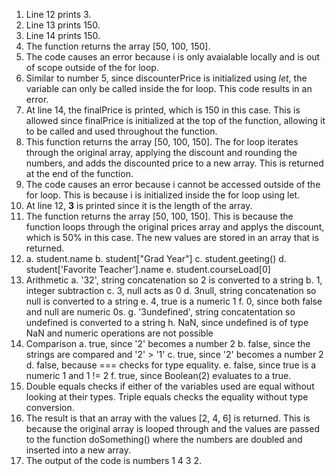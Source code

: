 1. Line 12 prints 3.
2. Line 13 prints 150.
3. Line 14 prints 150.
4. The function returns the array [50, 100, 150].
5. The code causes an error because i is only avaialable locally and is out of scope outside of the for loop.
6. Similar to number 5, since discounterPrice is initialized using <em>let</em>, the variable can only be called inside the for loop. This code results in an error.
7. At line 14, the finalPrice is printed, which is 150 in this case. This is allowed since finalPrice is initialized at the top of the function, allowing it to be called and used throughout the function.
8. This function returns the array [50, 100, 150]. The for loop iterates through the original array, applying the discount and rounding the numbers, and adds the discounted price to a new array. This is returned at the end of the function.
9. The code causes an error because i cannot be accessed outside of the for loop. This is because i is initialized inside the for loop using let.
10. At line 12, **3** is printed since it is the length of the array.
11. The function returns the array [50, 100, 150]. This is because the function loops through the original prices array and applys the discount, which is 50% in this case. The new values are stored in an array that is returned.
12. a. student.name	b. student["Grad Year"] 	c. student.geeting()	d. student['Favorite Teacher'].name	e. student.courseLoad[0]
13. Arithmetic
a. '32', string concatenation so 2 is converted to a string
b. 1, integer subtraction
c. 3, null acts as 0
d. 3null, string concatenation so null is converted to a string
e. 4, true is a numeric 1
f. 0, since both false and null are numeric 0s.
g. '3undefined', string concatentation so undefined is converted to a string
h. NaN, since undefined is of type NaN and numeric operations are not possible
14. Comparison
a. true, since '2' becomes a number 2
b. false, since the strings are compared and '2' > '1'
c. true, since '2' becomes a number 2
d. false, because === checks for type equality.
e. false, since true is a numeric 1 and 1 != 2
f. true, since Boolean(2) evaluates to a true.
15. Double equals checks if either of the variables used are equal without looking at their types. Triple equals checks the equality without type conversion.
17. The result is that an array with the values [2, 4, 6] is returned. This is because the original array is looped through and the values are passed to the function doSomething() where the numbers are doubled and inserted into a new array.
19. The output of the code is numbers 1 4 3 2.
